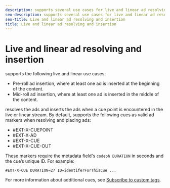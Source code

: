 ```yaml
---
description: supports several use cases for live and linear ad resolving and insertion.
seo-description: supports several use cases for live and linear ad resolving and insertion.
seo-title: Live and linear ad resolving and insertion
title: Live and linear ad resolving and insertion
---
```


# Live and linear ad resolving and insertion

supports the following live and linear use cases:
* Pre-roll ad insertion, where at least one ad is inserted at the beginning of the content.
* Mid-roll ad insertion, where at least one ad is inserted in the middle of the content.

resolves the ads and inserts the ads when a cue point is encountered in the live or linear stream. By default,  supports the following cues as valid ad markers when resolving and placing ads:
* #EXT-X-CUEPOINT
* #EXT-X-AD
* #EXT-X-CUE
* #EXT-X-CUE-OUT

These markers require the metadata field's `codeph DURATION` in seconds and the cue’s unique ID. For example:
```
#EXT-X-CUE DURATION=27 ID=identiferForThisCue ...

```

For more information about additional cues, see [Subscribe to custom tags](t_psdk_ios_1.4_custom-tags-subscribe.md#t_psdk_ios_subscribing-to-custom-hls-tags).


